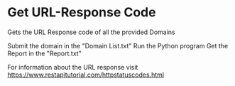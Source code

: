 # Get URL-Response Code
Gets the URL Response code of all the provided Domains

Submit the domain in the "Domain List.txt"
Run the Python program 
Get the Report in the "Report.txt"

For information about the URL response visit
https://www.restapitutorial.com/httpstatuscodes.html
